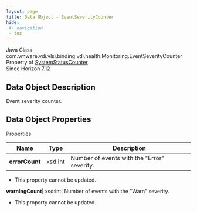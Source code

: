 ```yaml
---
layout: page
title: Data Object - EventSeverityCounter
hide:
 #- navigation
 - toc
---
```






Java Class
    com.vmware.vdi.vlsi.binding.vdi.health.Monitoring.EventSeverityCounter  
Property of
     [SystemStatusCounter](vdi.health.Monitoring.SystemStatusCounter.md#field_detail)  
Since 
    Horizon 7.12

## Data Object Description 

Event severity counter. 

## Data Object Properties

Properties

Name |  Type |  Description   
---|---|---  
**errorCount**|  xsd:int|  Number of events with the "Error" severity.   


* This property cannot be updated.

  
**warningCount**|  xsd:int|  Number of events with the "Warn" severity.   


* This property cannot be updated.

  
  
  
  
  
  

